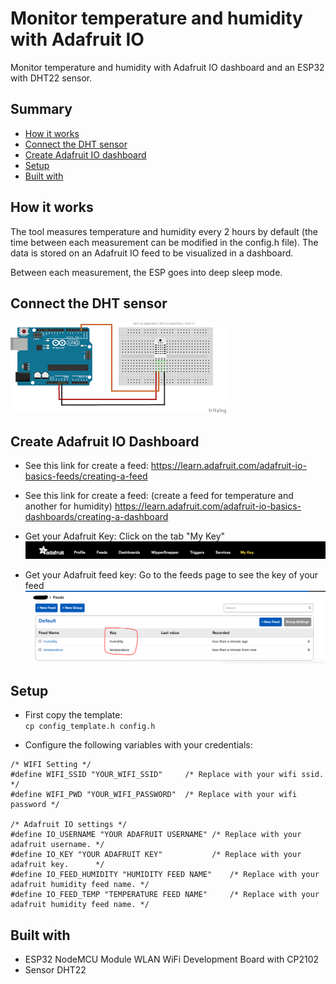# Monitor temperature and humidity with Adafruit IO
Monitor temperature and humidity with Adafruit IO dashboard and an ESP32 with DHT22 sensor.

## Summary
 - [How it works](#How-it-works)
 - [Connect the DHT sensor](#Connect-the-DHT-sensor)
 - [Create Adafruit IO dashboard](#Create-Adafruit-IO-Dashboard)
 - [Setup](#Setup)
 - [Built with](#Built-with)


## How it works

The tool measures temperature and humidity every 2 hours by default (the time between each measurement can be modified in the config.h file).
The data is stored on an Adafruit IO feed to be visualized in a dashboard. 

Between each measurement, the ESP goes into deep sleep mode.  

## Connect the DHT sensor

![image](static/img/dht.png)

## Create Adafruit IO Dashboard

* See this link for create a feed: 
https://learn.adafruit.com/adafruit-io-basics-feeds/creating-a-feed

* See this link for create a feed: (create a feed for temperature and another for humidity)
https://learn.adafruit.com/adafruit-io-basics-dashboards/creating-a-dashboard

* Get your Adafruit Key:
Click on the tab "My Key"
![image](static/img/adafruit_key.png)

* Get your Adafruit feed key:
Go to the feeds page to see the key of your feed
![image](static/img/adafruit_feed_key.png)


## Setup 


* First copy the template:  
`cp config_template.h config.h`

* Configure the following variables with your credentials:  
```
/* WIFI Setting */
#define WIFI_SSID "YOUR_WIFI_SSID"     /* Replace with your wifi ssid. */
#define WIFI_PWD "YOUR_WIFI_PASSWORD"  /* Replace with your wifi password */

/* Adafruit IO settings */
#define IO_USERNAME "YOUR ADAFRUIT USERNAME" /* Replace with your adafruit username. */
#define IO_KEY "YOUR ADAFRUIT KEY"           /* Replace with your adafruit key.      */
#define IO_FEED_HUMIDITY "HUMIDITY FEED NAME"    /* Replace with your adafruit humidity feed name. */
#define IO_FEED_TEMP "TEMPERATURE FEED NAME"     /* Replace with your adafruit humidity feed name. */
```

## Built with

* ESP32 NodeMCU Module WLAN WiFi Development Board with CP2102 
* Sensor DHT22
